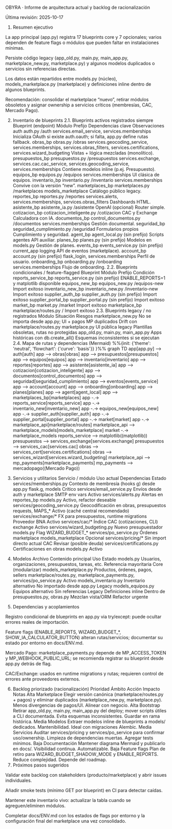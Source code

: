 OBYRA · Informe de arquitectura actual y backlog de racionalización

Última revisión: 2025-10-17

1. Resumen ejecutivo

La app principal (app.py) registra 17 blueprints core y 7 opcionales; varios dependen de feature flags o módulos que pueden faltar en instalaciones mínimas.

Persiste código legacy (app_old.py, main.py, main_app.py, marketplace_new.py, marketplace.py) y algunos modelos duplicados o servicios sin referencias directas.

Los datos están repartidos entre models.py (núcleo), models_marketplace.py (marketplace) y definiciones inline dentro de algunos blueprints.

Recomendación: consolidar el marketplace “nuevo”, retirar módulos obsoletos y asignar ownership a servicios críticos (membresías, CAC, Mercado Pago).

2. Inventario de blueprints
2.1. Blueprints activos registrados siempre
Blueprint (endpoint)	Módulo	Prefijo	Dependencias clave	Observaciones
auth	auth.py	/auth	services.email_service, services.memberships	Inicializa OAuth si existe auth.oauth; si falta, app.py define rutas fallback.
obras_bp	obras.py	/obras	services.geocoding_service, services.memberships, services.obras_filters, services.certifications, services.wizard_budgeting	Vistas + lógica mezcladas (monolítico).
presupuestos_bp	presupuestos.py	/presupuestos	services.exchange, services.cac.cac_service, services.geocoding_service, services.memberships	Contiene modelos inline (p.ej. Presupuesto).
equipos_bp	equipos.py	/equipos	services.memberships	UI clásica de equipos.
inventario_bp	inventario.py	/inventario	services.memberships	Convive con la versión “new”.
marketplaces_bp	marketplaces.py	/marketplaces	models_marketplace	Catálogo público legacy.
reportes_bp	reportes.py	/reportes	services.alerts, services.memberships, services.obras_filters	Dashboards HTML.
asistente_bp	asistente_ia.py	/asistente	OpenAI (opcional)	Router simple.
cotizacion_bp	cotizacion_inteligente.py	/cotizacion	CAC y Exchange	Calculadora con IA.
documentos_bp	control_documentos.py	/documentos	services.memberships	Gestión documental.
seguridad_bp	seguridad_cumplimiento.py	/seguridad	Formularios propios	Cumplimiento y seguridad.
agent_bp	agent_local.py	(sin prefijo)	Scripts agentes	API auxiliar.
planes_bp	planes.py	(sin prefijo)	Modelos en models.py	Gestión de planes.
events_bp	events_service.py	(sin prefijo)	current_app logging	API de eventos (marketplace).
account_bp	account.py	(sin prefijo)	flask_login, services.memberships	Perfil de usuario.
onboarding_bp	onboarding.py	/onboarding	services.memberships	Flujo de onboarding.
2.2. Blueprints condicionales / feature-flagged
Blueprint	Módulo	Prefijo	Condición
reports_service_bp	reports_service.py	(sin prefijo)	ENABLE_REPORTS=1 y matplotlib disponible
equipos_new_bp	equipos_new.py	/equipos-new	Import exitoso
inventario_new_bp	inventario_new.py	/inventario-new	Import exitoso
supplier_auth_bp	supplier_auth.py	(sin prefijo)	Import exitoso
supplier_portal_bp	supplier_portal.py	(sin prefijo)	Import exitoso
market_bp	market.py	/market	Import exitoso
marketplace_bp	marketplace/routes.py	/	Import exitoso
2.3. Blueprints legacy / no registrados
Módulo	Situación	Riesgos
marketplace_new.py	No se importa desde app.py; UI + pagos MP duplicados	Drift con marketplace/routes.py
marketplace.py	UI pública legacy	Plantillas obsoletas, rutas no protegidas
app_old.py, main.py, main_app.py	Apps históricas con db.create_all()	Esquemas inconsistentes si se ejecutan
2.4. Mapa de rutas y dependencias (Mermaid)
%%{init: {'theme': 'neutral', 'flowchart': {'curve': 'basis'}} }%%
graph TD
    app[app.py] --> auth[auth]
    app --> obras[obras]
    app --> presupuestos[presupuestos]
    app --> equipos[equipos]
    app --> inventario[inventario]
    app --> reportes[reportes]
    app --> asistente[asistente_ia]
    app --> cotizacion[cotizacion_inteligente]
    app --> documentos[control_documentos]
    app --> seguridad[seguridad_cumplimiento]
    app --> eventos[events_service]
    app --> account[account]
    app --> onboarding[onboarding]
    app --> planes[planes]
    app --> agent[agent_local]
    app --> marketplaces_bp[marketplaces]
    app -.-> reports_service[reports_service]
    app -.-> inventario_new[inventario_new]
    app -.-> equipos_new[equipos_new]
    app -.-> supplier_auth[supplier_auth]
    app -.-> supplier_portal[supplier_portal]
    app -.-> market[market]
    app -.-> marketplace_api[marketplace/routes]
    marketplace_api --> marketplace_models[models_marketplace]
    market -.-> marketplace_models
    reports_service --> matplotlib((matplotlib))
    presupuestos --> services_exchange[services.exchange]
    presupuestos --> services_cac[services.cac]
    obras --> services_cert[services.certifications]
    obras --> services_wizard[services.wizard_budgeting]
    marketplace_api --> mp_payments[marketplace_payments]
    mp_payments --> mercadopago((Mercado Pago))

3. Servicios y utilitarios
Servicio / módulo	Uso actual	Dependencias	Estado
services/memberships.py	Contexto de membresía (hooks g) desde app.py	flask.g, models	Crítico
services/email_service.py	Envíos desde auth y marketplace	SMTP env vars	Activo
services/alerts.py	Alertas en reportes_bp	models.py	Activo, refactor deseable
services/geocoding_service.py	Geocodificación en obras, presupuestos	requests, MAPS_*	Activo (caché central recomendado)
services/exchange/*	FX para presupuestos, runtime migrations	Proveedor BNA	Activo
services/cac/*	Índice CAC (cotizaciones, CLI)	exchange	Activo
services/wizard_budgeting.py	Nuevo presupuestador	models.py	Flag WIZARD_BUDGET_*
services/po_service.py	Órdenes marketplace	models_marketplace	Opcional
services/pricing/*	Sin import directo actual	CAC	Revisar (posible deuda)
services/certifications.py	Certificaciones en obras	models.py	Activo
4. Modelos
Archivo	Contenido principal	Uso	Estado
models.py	Usuarios, organizaciones, presupuestos, tareas, etc.	Referencia mayoritaria	Core (modularizar)
models_marketplace.py	Productos, órdenes, pagos, sellers	marketplace/routes.py, marketplace_payments.py, services/po_service.py	Activo
models_inventario.py	Inventario alternativo	No importado desde app.py	Legacy
models_equipos.py	Equipos alternativo	Sin referencias	Legacy
Definiciones inline	Dentro de presupuestos.py, obras.py	Mezclan vista/ORM	Refactor urgente
5. Dependencias y acoplamientos

Registro condicional de blueprints en app.py via try/except: puede ocultar errores reales de importación.

Feature flags (ENABLE_REPORTS, WIZARD_BUDGET_*, SHOW_IA_CALCULATOR_BUTTON) alteran rutas/servicios; documentar su estado por entorno en docs/ENV.md.

Mercado Pago: marketplace_payments.py depende de MP_ACCESS_TOKEN y MP_WEBHOOK_PUBLIC_URL; se recomienda registrar su blueprint desde app.py detrás de flag.

CAC/Exchange: usados en runtime migrations y rutas; requieren control de errores ante proveedores externos.

6. Backlog priorizado (racionalización)
Prioridad	Ámbito	Acción	Impacto	Notas
Alta	Marketplace	Elegir versión canónica (marketplace/routes.py + pagos) y eliminar duplicados (marketplace_new.py, marketplace.py).	Menos divergencias de pagos/UI.	Alinear con negocio.
Alta	Bootstrap	Retirar app_old.py, main.py, main_app.py del deploy; mover scripts útiles a CLI documentada.	Evita esquemas inconsistentes.	Guardar en rama histórica.
Media	Modelos	Extraer modelos inline de blueprints a models/ dedicados.	Mantenibilidad.	Ideal con migraciones Alembic.
Media	Servicios	Auditar services/pricing y services/po_service para confirmar uso/ownership.	Limpieza de dependencias muertas.	Agregar tests mínimos.
Baja	Documentación	Mantener diagrama Mermaid y publicarlo en docs/.	Visibilidad continua.	Automatizable.
Baja	Feature flags	Plan de retiro para WIZARD_BUDGET_SHADOW_MODE y ENABLE_REPORTS.	Reduce complejidad.	Depende del roadmap.
7. Próximos pasos sugeridos

Validar este backlog con stakeholders (producto/marketplace) y abrir issues individuales.

Añadir smoke tests (mínimo GET por blueprint) en CI para detectar caídas.

Mantener este inventario vivo: actualizar la tabla cuando se agreguen/eliminen módulos.

Completar docs/ENV.md con los estados de flags por entorno y la configuración final del marketplace una vez consolidado.